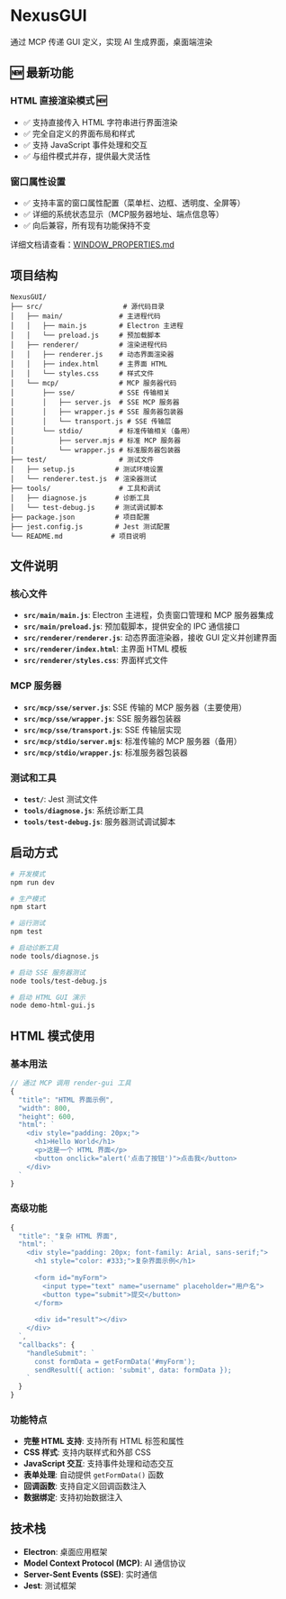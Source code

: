 # NexusGUI

通过 MCP 传递 GUI 定义，实现 AI 生成界面，桌面端渲染

## 🆕 最新功能

### HTML 直接渲染模式 🆕
- ✅ 支持直接传入 HTML 字符串进行界面渲染
- ✅ 完全自定义的界面布局和样式
- ✅ 支持 JavaScript 事件处理和交互
- ✅ 与组件模式并存，提供最大灵活性

### 窗口属性设置
- ✅ 支持丰富的窗口属性配置（菜单栏、边框、透明度、全屏等）
- ✅ 详细的系统状态显示（MCP服务器地址、端点信息等）
- ✅ 向后兼容，所有现有功能保持不变

详细文档请查看：[WINDOW_PROPERTIES.md](./WINDOW_PROPERTIES.md)

## 项目结构

```
NexusGUI/
├── src/                    # 源代码目录
│   ├── main/              # 主进程代码
│   │   ├── main.js        # Electron 主进程
│   │   └── preload.js     # 预加载脚本
│   ├── renderer/          # 渲染进程代码
│   │   ├── renderer.js    # 动态界面渲染器
│   │   ├── index.html     # 主界面 HTML
│   │   └── styles.css     # 样式文件
│   └── mcp/               # MCP 服务器代码
│       ├── sse/           # SSE 传输相关
│       │   ├── server.js  # SSE MCP 服务器
│       │   ├── wrapper.js # SSE 服务器包装器
│       │   └── transport.js # SSE 传输层
│       └── stdio/         # 标准传输相关（备用）
│           ├── server.mjs # 标准 MCP 服务器
│           └── wrapper.js # 标准服务器包装器
├── test/                  # 测试文件
│   ├── setup.js          # 测试环境设置
│   └── renderer.test.js  # 渲染器测试
├── tools/                 # 工具和调试
│   ├── diagnose.js       # 诊断工具
│   └── test-debug.js     # 测试调试脚本
├── package.json          # 项目配置
├── jest.config.js        # Jest 测试配置
└── README.md            # 项目说明
```

## 文件说明

### 核心文件
- **`src/main/main.js`**: Electron 主进程，负责窗口管理和 MCP 服务器集成
- **`src/main/preload.js`**: 预加载脚本，提供安全的 IPC 通信接口
- **`src/renderer/renderer.js`**: 动态界面渲染器，接收 GUI 定义并创建界面
- **`src/renderer/index.html`**: 主界面 HTML 模板
- **`src/renderer/styles.css`**: 界面样式文件

### MCP 服务器
- **`src/mcp/sse/server.js`**: SSE 传输的 MCP 服务器（主要使用）
- **`src/mcp/sse/wrapper.js`**: SSE 服务器包装器
- **`src/mcp/sse/transport.js`**: SSE 传输层实现
- **`src/mcp/stdio/server.mjs`**: 标准传输的 MCP 服务器（备用）
- **`src/mcp/stdio/wrapper.js`**: 标准服务器包装器

### 测试和工具
- **`test/`**: Jest 测试文件
- **`tools/diagnose.js`**: 系统诊断工具
- **`tools/test-debug.js`**: 服务器测试调试脚本

## 启动方式

```bash
# 开发模式
npm run dev

# 生产模式
npm start

# 运行测试
npm test

# 启动诊断工具
node tools/diagnose.js

# 启动 SSE 服务器测试
node tools/test-debug.js

# 启动 HTML GUI 演示
node demo-html-gui.js
```

## HTML 模式使用

### 基本用法

```javascript
// 通过 MCP 调用 render-gui 工具
{
  "title": "HTML 界面示例",
  "width": 800,
  "height": 600,
  "html": `
    <div style="padding: 20px;">
      <h1>Hello World</h1>
      <p>这是一个 HTML 界面</p>
      <button onclick="alert('点击了按钮')">点击我</button>
    </div>
  `
}
```

### 高级功能

```javascript
{
  "title": "复杂 HTML 界面",
  "html": `
    <div style="padding: 20px; font-family: Arial, sans-serif;">
      <h1 style="color: #333;">复杂界面示例</h1>
      
      <form id="myForm">
        <input type="text" name="username" placeholder="用户名">
        <button type="submit">提交</button>
      </form>
      
      <div id="result"></div>
    </div>
  `,
  "callbacks": {
    "handleSubmit": `
      const formData = getFormData('#myForm');
      sendResult({ action: 'submit', data: formData });
    `
  }
}
```

### 功能特点

- **完整 HTML 支持**: 支持所有 HTML 标签和属性
- **CSS 样式**: 支持内联样式和外部 CSS
- **JavaScript 交互**: 支持事件处理和动态交互
- **表单处理**: 自动提供 `getFormData()` 函数
- **回调函数**: 支持自定义回调函数注入
- **数据绑定**: 支持初始数据注入

## 技术栈

- **Electron**: 桌面应用框架
- **Model Context Protocol (MCP)**: AI 通信协议
- **Server-Sent Events (SSE)**: 实时通信
- **Jest**: 测试框架
